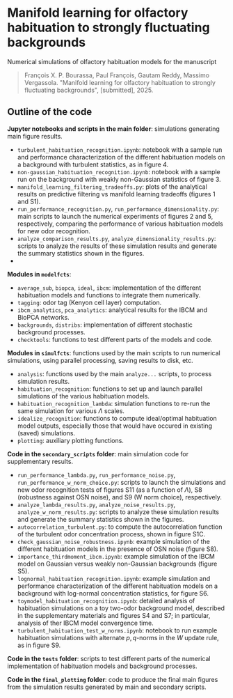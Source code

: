 # Manifold learning for olfactory habituation to strongly fluctuating backgrounds

Numerical simulations of olfactory habituation models for the manuscript

> François X. P. Bourassa, Paul François, Gautam Reddy, Massimo Vergassola. "Manifold learning for olfactory habituation to strongly fluctuating backgrounds", [submitted], 2025. 

## Outline of the code

**Jupyter notebooks and scripts in the main folder**: simulations generating main figure results. 

- `turbulent_habituation_recognition.ipynb`: notebook with a sample run and performance characterization of the different habituation models on a background with turbulent statistics, as in figure 4. 
- `non-gaussian_habituation_recognition.ipynb`: notebook with a sample run on the background with weakly non-Gaussian statistics of figure 3. 
- `manifold_learning_filtering_tradeoffs.py`: plots of the analytical results on predictive filtering vs manifold learning tradeoffs (figures 1 and S1). 
- `run_performance_recognition.py`, `run_performance_dimensionality.py`: main scripts to launch the numerical experiments of figures 2 and 5, respectively, comparing the performance of various habituation models for new odor recognition. 
- `analyze_comparison_results.py`, `analyze_dimensionality_results.py`: scripts to analyze the results of these simulation results and generate the summary statistics shown in the figures.
- 

**Modules in `modelfcts`**: 
- `average_sub`, `biopca`, `ideal`, `ibcm`: implementation of the different habituation models and functions to integrate them numerically. 
- `tagging`: odor tag (Kenyon cell layer) computation.
- `ibcm_analytics`, `pca_analytics`: analytical results for the IBCM and BioPCA networks. 
- `backgrounds`, `distribs`: implementation of different stochastic background processes. 
- `checktools`: functions to test different parts of the models and code. 

**Modules in `simulfcts`**: functions used by the main scripts to run numerical simulations, using parallel processing, saving results to disk, etc. 
- `analysis`: functions used by the main `analyze...` scripts, to process simulation results. 
- `habituation_recognition`: functions to set up and launch parallel simulations of the various habituation models. 
- `habituation_recognition_lambda`: simulation functions to re-run the same simulation for various $\Lambda$ scales. 
- `idealize_recognition`: functions to compute ideal/optimal habituation model outputs, especially those that would have occured in existing (saved) simulations. 
- `plotting`: auxiliary plotting functions.  

**Code in the `secondary_scripts` folder**: main simulation code for supplementary results. 
- `run_performance_lambda.py`, `run_performance_noise.py`, `run_performance_w_norm_choice.py`: scripts to launch the simulations and new odor recognition tests of figures S11 (as a function of $\Lambda$), S8 (robustness against OSN noise), and S9 (W norm choice), respectively. 
- `analyze_lambda_results.py`, `analyze_noise_results.py`, `analyze_w_norm_results.py`: scripts to analyze these simulation results and generate the summary statistics shown in the figures. 
- `autocorrelation_turbulent.py`: to compute the autocorrelation function of the turbulent odor concentration process, shown in figure S1C. 
- `check_gaussian_noise_robustness.ipynb`: example simulation of the different habituation models in the presence of OSN noise (figure S8). 
- `importance_thirdmoment_ibcm.ipynb`: example simulation of the IBCM model on Gaussian versus weakly non-Gaussian backgrounds (figure S5). 
- `lognormal_habituation_recognition.ipynb`: example simulation and performance characterization of the different habituation models on a background with log-normal concentration statistics, for figure S6. 
- `toymodel_habituation_recognition.ipynb`: detailed analysis of habituation simulations on a toy two-odor background model, described in the supplementary materials and figures S4 and S7; in particular, analysis of ther IBCM model convergence time. 
- `turbulent_habituation_test_w_norms.ipynb`: notebook to run example habituation simulations with alternate $p, q$-norms in the $W$ update rule, as in figure S9. 

**Code in the `tests` folder**: scripts to test different parts of the numerical implementation of habituation models and background processes. 


**Code in the `final_plotting` folder**: code to produce the final main figures from the simulation results generated by main and secondary scripts. 


